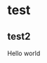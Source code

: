 <!DOCTYPEhtml>
<html>
  <head>
    <h1>test</h1>
    <h2>test2</h2>
  </head>
  <body>
    <p>Hello world</p>
  </body>
  </hmtl>

